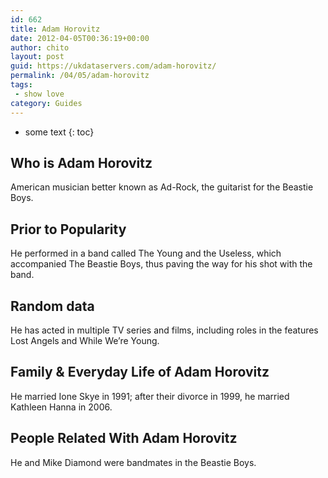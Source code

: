 ```yaml
---
id: 662
title: Adam Horovitz
date: 2012-04-05T00:36:19+00:00
author: chito
layout: post
guid: https://ukdataservers.com/adam-horovitz/
permalink: /04/05/adam-horovitz
tags:
 - show love
category: Guides
---
```


* some text
{: toc}


## Who is  Adam Horovitz
                  
                  
                  
American musician better known as Ad-Rock, the guitarist for the Beastie Boys.
                  
                
                
                
## Prior to Popularity 
                  
                  
                  
He performed in a band called The Young and the Useless, which accompanied The Beastie Boys, thus paving the way for his shot with the band.
                  
                
                
                
## Random data 
                  
                  
                  
He has acted in multiple TV series and films, including roles in the features Lost Angels and While We&#8217;re Young.
                  
                
                
                
## Family & Everyday Life of Adam Horovitz
                  
                  
                  
He married Ione Skye in 1991; after their divorce in 1999, he married Kathleen Hanna in 2006.
                  
                
                
                
## People Related With  Adam Horovitz
                  
                  
                  
He and Mike Diamond were bandmates in the Beastie Boys.
                  
                
              
            
          
          
          
    
    
  
